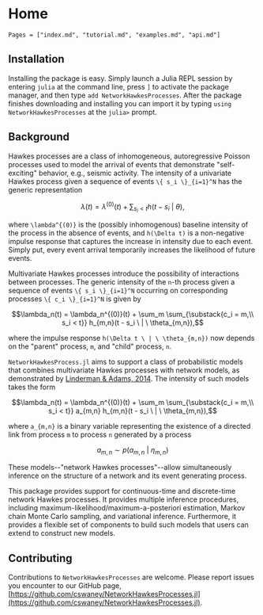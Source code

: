 # Home

```@contents
Pages = ["index.md", "tutorial.md", "examples.md", "api.md"]
```

## Installation
Installing the package is easy. Simply launch a Julia REPL session by entering `julia` at the command line, press `]` to activate the package manager, and then type `add NetworkHawkesProcesses`. After the package finishes downloading and installing you can import it by typing `using NetworkHawkesProcesses` at the `julia>` prompt.


## Background
Hawkes processes are a class of inhomogeneous, autoregressive Poisson processes used to model the arrival of events that demonstrate "self-exciting" behavior, e.g., seismic activity. The intensity of a univariate Hawkes process given a sequence of events ``\{ s_i \}_{i=1}^N`` has the generic representation

```math
\lambda(t) = \lambda^{(0)}(t) + \sum_{s_i < t} h(t - s_i \ | \ \theta),
```

where ``\lambda^{(0)}`` is the (possibly inhomogenous) baseline intensity of the process in the absence of events, and ``h(\Delta t)`` is a non-negative impulse response that captures the increase in intensity due to each event. Simply put, every event arrival temporarily increases the likelihood of future events.

Multivariate Hawkes processes introduce the possibility of interactions between processes. The generic intensity of the ``n``-th process given a sequence of events ``\{ s_i \}_{i=1}^N`` occurring on corresponding processes ``\{ c_i \}_{i=1}^N`` is given by

```math
\lambda_n(t) = \lambda_n^{(0)}(t) + \sum_m \sum_{\substack{c_i = m,\\ s_i < t}} h_{m,n}(t - s_i \ | \ \theta_{m,n}),
```

where the impulse response ``h(\Delta t \ | \ \theta_{m,n})`` now depends on the "parent" process, ``m``, and "child" process, ``n``.

`NetworkHawkesProcess.jl` aims to support a class of probabilistic models that combines multivariate Hawkes processes with network models, as demonstrated by [Linderman & Adams, 2014](https://arxiv.org/abs/1402.0914). The intensity of such models takes the form

```math
\lambda_n(t) = \lambda_n^{(0)}(t) + \sum_m \sum_{\substack{c_i = m,\\ s_i < t}} a_{m,n} h_{m,n}(t - s_i \ | \ \theta_{m,n}),
```
where ``a_{m,n}`` is a binary variable representing the existence of a directed link from process ``m`` to process ``n`` generated by a process

```math
a_{m,n} \sim p(a_{m,n} \ | \ \eta_{m,n})
```

These models--"network Hawkes processes"--allow simultaneously inference on the structure of a network and its event generating process.

This package provides support for continuous-time and discrete-time network Hawkes processes. It provides multiple inference procedures, including maximum-likelihood/maximum-a-posteriori estimation, Markov chain Monte Carlo sampling, and variational inference. Furthermore, it provides a flexible set of components to build such models that users can extend to construct new models.

## Contributing
Contributions to `NetworkHawkesProcesses` are welcome. Please report issues you encounter to our GitHub page, [https://github.com/cswaney/NetworkHawkesProcesses.jl](https://github.com/cswaney/NetworkHawkesProcesses.jl).
